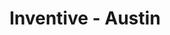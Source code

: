 ---
state: TX
region: Austin
title: Inventive - Austin
group_url: https://www.meetup.com/inventive/
topics: [ node, webdev ]
---